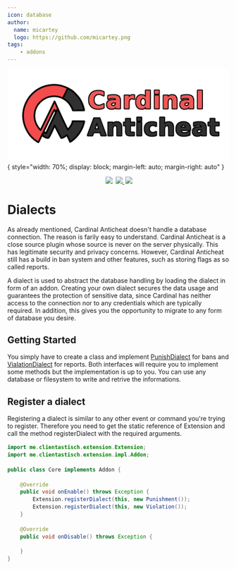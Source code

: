 ```yaml
---
icon: database
author:
  name: micartey
  logo: https://github.com/micartey.png
tags: 
    - addons
---
```


![](../static/images/banner.png){ style="width: 70%; display: block; margin-left: auto; margin-right: auto" }

<div align="center" style="margin-bottom: 2rem">
    <img
        src="https://img.shields.io/badge/Written%20in-java-%23EF4041?style=for-the-badge"
        height="30"
        style="margin-left: 3px"
    />
    <a href="https://discord.gg/fxTn7v8">
        <img 
            src="https://img.shields.io/discord/647922123192533022?color=212121&label=Discord&logo=discord&logoColor=212121&style=for-the-badge"
            height="30"
            style="margin-left: 3px"
        />
    </a>
    <a href="https://cardinalanticheat.github.io/addon-api/docs/" target="_blank">
        <img
            src="https://img.shields.io/badge/javadoc-reference-5272B4.svg?style=for-the-badge"
            height="30"
            style="margin-left: 3px"
        />
    </a>
</div>

# Dialects

As already mentioned, Cardinal Anticheat doesn't handle a database connection.
The reason is farily easy to understand. Cardinal Anticheat is a close source plugin whose source is never on the server physically. This has legitimate security and privacy concerns.
However, Cardinal Anticheat still has a build in ban system and other features, such as storing flags as so called reports.

A dialect is used to abstract the database handling by loading the dialect in form of an addon. Creating your own dialect secures the data usage and guarantees the protection of sensitive data, since Cardinal has neither access to the connection nor to any credentials which are typically required. In addition, this gives you the opportunity to migrate to any form of database you desire.

## Getting Started

You simply have to create a class and implement [PunishDialect](https://cardinalanticheat.github.io/addon-api/docs/me/clientastisch/extension/impl/dialects/PunishDialect.html) for bans and [VialationDialect](https://cardinalanticheat.github.io/addon-api/docs/me/clientastisch/extension/impl/dialects/ViolationDialect.html) for reports. Both interfaces will require you to implement some methods but the implementation is up to you. You can use any database or filesystem to write and retrive the informations.

## Register a dialect

Registering a dialect is similar to any other event or command you're trying to register. Therefore you need to get the static reference of Extension and call the method registerDialect with the required arguments.

```java
import me.clientastisch.extension.Extension;
import me.clientastisch.extension.impl.Addon;

public class Core implements Addon {

    @Override
    public void onEnable() throws Exception {
        Extension.registerDialect(this, new Punishment());
        Extension.registerDialect(this, new Violation());
    }

    @Override
    public void onDisable() throws Exception {

    }
}
```
